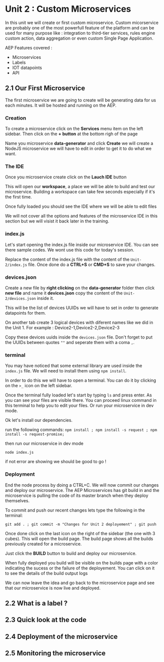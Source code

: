 # Unit 2 : Custom Microservices

In this unit we will create or first custom microservice. Custom micorservice are probably one of the most powerfull feature of the platform and can be used for many purpose like : integration to third-tier services, rules engine custom action, data aggregation or even custom Single Page Application.  

AEP Features covered : 
* Microservices
* Labels
* IOT datapoints
* API

## 2.1 Our First Microservice 

The first microservice we are going to create will be generating data for us each minutes. It will be hosted and running on the AEP. 

### Creation

To create a microservice click on the **Services** menu item on the left sidebar. Then click on the **+ button** at the bottom righ of the page

Name you microservice **data-generator** and click **Create** we will create a NodeJS microservice we will have to edit in order to get it to do what we want.

### The IDE 

Once you microservice create click on the **Lauch IDE** button

This will open our **workspace**, a place we will be able to build and test our microservice. Building a workspace can take few seconds especially if it's the first time. 

Once fully loaded you should see the IDE where we will be able to edit files

We will not cover all the options and features of the microservice IDE in this section but we will visist it back later in the training.

### index.js 

Let's start opening the index.js file inside our microservice IDE. You can see there sample codes. We wont use this code for today's session. 

Replace the content of the index.js file with the content of the `Unit-2/index.js` file. Once done do a **CTRL+S** or **CMD+S** to save your changes.

### devices.json

Create a new file by **right clicking** on the **data-generator** folder then click **new file** and name it **devices.json** copy the content of the `Unit-2/devices.json` inside it.

This will be the list of devices UUIDs we will have to set in order to generate datapoints for them.

On another tab create 3 logical devices with diferent names like we did in the Unit 1.
For example : Device2-1,Device2-2,Device2-3

Copy these devices uuids inside the `devices.json` file. Don't forget to put the UUIDs between quotes `""` and seperate them with a coma `,`.

### terminal 

You may have noticed that some external library are used inside the `index.js` file. We will need to install them using `npm install`. 

In order to do this we will have to open a terminal. You can do it by clicking on the `>_` icon on the left sidebar.

Once the terminal fully loaded let's start by typing `ls` and press enter.
As you can see your files are visible there. You can proceed linux command in this terminal to help you to edit your files. Or run your microservice in dev mode.

Ok let's install our dependencies. 

run the following commands:
`npm install ; npm install -s request ; npm install -s request-promise;`

then run our microservice in dev mode 

`node index.js`

if not error are showing we should be good to go ! 

### Deployment

End the node process by doing a CTRL+C. We will now commit our changes and deploy our microservice. The AEP Microservices has git build in and the microservice is pulling the code of its master branch when they deploy themselves.

To commit and push our recent changes lets type the following in the terminal: 

`git add . ; git commit -m "Changes for Unit 2 deployement" ; git push`

Once done click on the last icon on the right of the sidebar (the one with 3 cubes). This will open the build page. The build page shows all the builds previously created for a microservice.

Just click the **BUILD** button to build and deploy our microservice. 

When fully deployed you build will be visible on the builds page with a color indicating the sucess or the failure of the deployement. You can click on it to see the details of the build output logs

We can now leave the idea and go back to the microservice page and see that our microservice is now live and deployed.

## 2.2 What is a label ? 

## 2.3 Quick look at the code

## 2.4 Deployment of the microservice 

## 2.5 Monitoring the microservice



